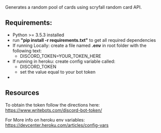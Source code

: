 Generates a random pool of cards using scryfall random card API.


<h2>Requirements:</h2>
    <ul>
        <li>Python >= 3.5.3 installed</li>
        <li>run <b>"pip install -r requirements.txt"</b> to get all required dependencies</li>
        <li>If running Locally: create a file named <b>.env</b> in root folder with the following text:
            <ul>
                <li>DISCORD_TOKEN=YOUR_TOKEN_HERE</li>
            </ul>
        </li>
        <li>If running in heroku: create config variable called:
            <ul>
                <li>DISCORD_TOKEN</li>
                <li>set the value equal to your bot token</li>
           </ul>
        <li>
    </ul>



<h2>Resources</h2>

To obtain the token follow the directions here:
 https://www.writebots.com/discord-bot-token/


For More info on heroku env variables:  
https://devcenter.heroku.com/articles/config-vars
